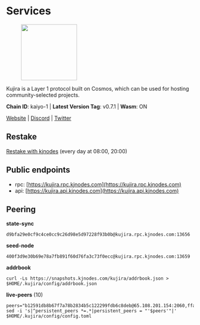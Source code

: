 # Services

<figure><img src="https://raw.githubusercontent.com/kj89/testnet_manuals/main/pingpub/logos/kujira.png" width="150" alt=""><figcaption></figcaption></figure>

Kujira is a Layer 1 protocol built on Cosmos, which can be used for  hosting community-selected projects.

**Chain ID**: kaiyo-1 | **Latest Version Tag**: v0.7.1 | **Wasm**: ON

[Website](https://kujira.app) | [Discord](https://discord.gg/teamkujira) | [Twitter](https://twitter.com/TeamKujira)

## Restake

[Restake with kjnodes](https://restake.app/kujira/kujiravaloper1tnuqj73jfn3724lqz34c27tuv80nv336sadqym) (every day at 08:00, 20:00)
## Public endpoints

* rpc: [https://kujira.rpc.kjnodes.com](https://kujira.rpc.kjnodes.com)
* api: [https://kujira.api.kjnodes.com](https://kujira.api.kjnodes.com)

## Peering

**state-sync**

```
d9bfa29e0cf9c4ce0cc9c26d98e5d97228f93b0b@kujira.rpc.kjnodes.com:13656
```

**seed-node**

```
400f3d9e30b69e78a7fb891f60d76fa3c73f0ecc@kujira.rpc.kjnodes.com:13659
```

**addrbook**
```
curl -Ls https://snapshots.kjnodes.com/kujira/addrbook.json > $HOME/.kujira/config/addrbook.json
```

**live-peers** (10)
```
peers="b12591db8b67f7a78b2834b5c122299fdb6c8deb@65.108.201.154:2060,ffac364ae5a9a730b49f02ba95b11878f76b7043@135.125.189.131:31095,d9bfa29e0cf9c4ce0cc9c26d98e5d97228f93b0b@65.109.88.38:13656,66778cba932969c95117cf720c1ad820fdc68ff5@65.108.235.34:26656,bed81e8d4243382da745f3e33c1a0d749bfe7ade@185.217.127.128:26656,b8e8c1738a49cd6143cf83287a5087c2618ebca0@141.95.47.82:30256,fa57c7c253be46ad9f696ee2f2c1d72cbc6a1591@146.59.52.135:31095,177872437b2a31ebb0fb740ba5bd32b0be99e280@5.79.74.229:31095,2edc8606a894033340ac8e647ff731e437ece150@139.59.8.48:26020,d87e960e5512e89af70721484617fe72e43dcb29@165.22.199.234:26020"
sed -i 's|^persistent_peers *=.*|persistent_peers = "'$peers'"|' $HOME/.kujira/config/config.toml
```
